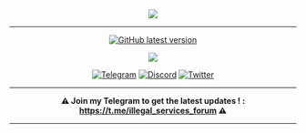 <div align="center">
<img src="https://i.imgur.com/9iGo7wM.png">
<hr>

[![GitHub latest version](https://img.shields.io/badge/GithHub-Download%20Latest%20Version-2b3137?logo=Github&labelColor=2b3137)](https://github.com/Illegal-Services/Illegal_Services/releases/download/Latest/IS.Setup.exe)

<img src="https://i.imgur.com/48jVAZo.png">

[![Telegram](https://img.shields.io/badge/Telegram-Illegal%20Services-28a8e9?logo=telegram&labelColor=28a8e9)](https://t.me/illegal_services_forum)
[![Discord](https://img.shields.io/badge/Discord-Program%20Dream-7389D8?logo=discord&labelColor=6A7EC2)](https://discord.gg/eCMBHUB)
[![Twitter](https://img.shields.io/twitter/follow/illegalservices?cacheSeconds=3600)](https://twitter.com/illegalservices)

</div><hr>

<div align="center">

**⚠️ Join my Telegram to get the latest updates ! : https://t.me/illegal_services_forum ⚠️**

<hr></div>
